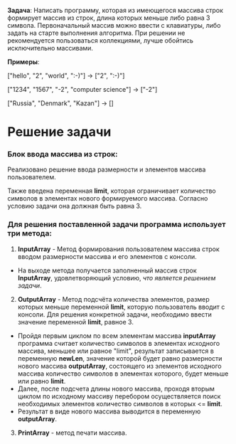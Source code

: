 **Задача**: Написать программу, которая из имеющегося массива строк формирует массив из строк, длина которых меньше либо равна 3 символа. Первоначальный массив можно ввести с клавиатуры, либо задать на старте выполнения алгоритма. При решении не рекомендуется пользоваться коллекциями, лучше обойтись исключительно массивами.

**Примеры**:

["hello", "2", "world", ":-)"] -> ["2", ":-)"]

["1234", "1567", "-2", "computer science"] -> ["-2"]

["Russia", "Denmark", "Kazan"] -> []

# Решение задачи
### Блок ввода массива из строк:
Реализовано решение ввода размерности и элементов массива пользователем.

Также введена переменная **limit**, которая ограничивает количество символов в элементах нового формируемого массива. Согласно условию задачи она должная быть равна 3.

### Для решения поставленной задачи программа использует три метода:
1. **InputArray** - Метод формирования пользователем массива строк вводом размерности массива и его элементов с консоли.
* На выходе метода получается заполненный массив строк **InputArray**, удовлетворяющий условию, _что является решением задачи_.

2. **OutputArray** - Метод подсчёта количества элементов, размер которых меньше переменной **limit**, которую пользователь вводит с консоли. Для решения конкретной задачи, необходимо ввести значение переменной **limit**, равное 3.
* Пройдя первым циклом по всем элементам массива **inputArray** программа считает количество символов в элементах исходного массива, меньшее или равное "limit", результат записывается в переменную **newLen**, значение которой будет равно размерности нового массива **outputArray**, состоящего из элементов исходного массива количество символов в элементах которого, будет меньше или равно **limit**.
* Далее, после подсчета длины нового массива, проходя вторым циклом по исходному массиву перебором осуществляется поиск необходимых элементов количество символов в которых <= **limit**.
* Результат в виде нового массива выводится в переменную **outputArray**.

3. **PrintArray** - метод печати массива.
